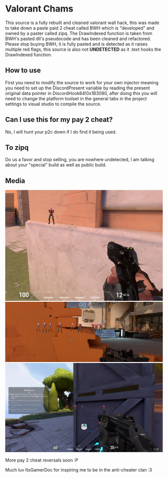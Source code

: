 # Valorant Chams

This source is a fully rebuilt and cleaned valorant wall hack, this was made to take down a paste paid 2 cheat called BWH which is "developed" and owned by a paster called zipq. The DrawIndexed function is taken from BWH's pasted dll's pseudocode and has been cleaned and refactored. Please stop buying BWH, it is fully pasted and is detected as it raises multiple red flags, this source is also not **UNDETECTED** as it .text hooks the DrawIndexed function.


## How to use

First you need to modify the source to work for your own injector meaning you need to set up the DiscordPresent variable by reading the present original data pointer in DiscordHook64!0x1B3080, after doing this you will need to change the platform toolset in the general tabs in the project settings to visual studio to compile the source.


## Can I use this for my pay 2 cheat?

No, I will hunt your p2c down if I do find it being used.


## To zipq

Do us a favor and stop selling, you are nowhere undetected, I am talking about your "special" build as well as public build.


## Media

![a](./Images/a.png)
![b](./Images/b.png)
![c](./Images/c.jpg)

More pay 2 cheat reversals soon :P

Much luv ItsGamerDoc for inspiring me to be in the anti-cheater clan :3
